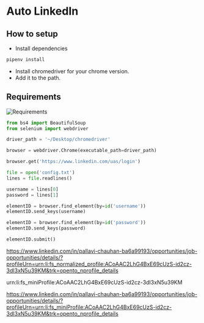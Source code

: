 # Auto LinkedIn

## How to setup

- Install dependencies

```bash
pipenv install
```

- Install chromedriver for your chrome version.
- Add it to the path.

## Requirements

![Requirements](https://i.ibb.co/MDcKQcn/image.png)

```py
from bs4 import BeautifulSoup
from selenium import webdriver

driver_path = '~/Desktop/chromedriver'

browser = webdriver.Chrome(executable_path=driver_path)

browser.get('https://www.linkedin.com/uas/login')

file = open('config.txt')
lines = file.readlines()

username = lines[0]
password = lines[1]

elementID = browser.find_element(by=id('username'))
elementID.send_keys(username)

elementID = browser.find_element(by=id('password'))
elementID.send_keys(password)

elementID.submit()
```

<!-- https://www.linkedin.com/in/pallavi-chauhan-ba6a99193/opportunities/job-opportunities/details/?profileUrn=urn%3Ali%3Afs%5Fnormalized%5Fprofile%3AACoAAC2LhG4BxE69cUzS%2Did2cz%2D3dI3xN5u39KM&trk=opento_nprofile_details -->

https://www.linkedin.com/in/pallavi-chauhan-ba6a99193/opportunities/job-opportunities/details/?profileUrn=urn:li:fs_normalized_profile:ACoAAC2LhG4BxE69cUzS-id2cz-3dI3xN5u39KM&trk=opento_nprofile_details

urn:li:fs_miniProfile:ACoAAC2LhG4BxE69cUzS-id2cz-3dI3xN5u39KM

https://www.linkedin.com/in/pallavi-chauhan-ba6a99193/opportunities/job-opportunities/details/?profileUrn=urn:li:fs_miniProfile:ACoAAC2LhG4BxE69cUzS-id2cz-3dI3xN5u39KM&trk=opento_nprofile_details
